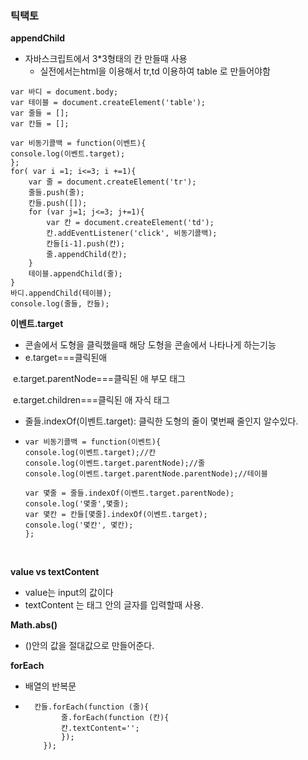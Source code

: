 ### 틱택토

**appendChild**

* 자바스크립트에서 3*3형태의 칸 만들때 사용
  * 실전에서는html을 이용해서 tr,td 이용하여 table 로 만들어야함

```
var 바디 = document.body;
var 테이블 = document.createElement('table');
var 줄들 = [];
var 칸들 = [];

var 비동기콜백 = function(이벤트){
console.log(이벤트.target);
};
for( var i =1; i<=3; i +=1){
    var 줄 = document.createElement('tr');
    줄들.push(줄);
    칸들.push([]);
    for (var j=1; j<=3; j+=1){
        var 칸 = document.createElement('td');
        칸.addEventListener('click', 비동기콜백);
        칸들[i-1].push(칸);
        줄.appendChild(칸);
    }
    테이블.appendChild(줄);
}
바디.appendChild(테이블);
console.log(줄들, 칸들);
```



**이벤트.target**

* 콘솔에서 도형을 클릭했을때 해당 도형을 콘솔에서 나타나게 하는기능
* e.target===클릭된애

​       e.target.parentNode===클릭된 애 부모 태그

​       e.target.children===클릭된 애 자식 태그

* 줄들.indexOf(이벤트.target): 클릭한 도형의 줄이 몇번째 줄인지 알수있다. 

* ``` 
  var 비동기콜백 = function(이벤트){
  console.log(이벤트.target);//칸
  console.log(이벤트.target.parentNode);//줄
  console.log(이벤트.target.parentNode.parentNode);//테이블
  
  var 몇줄 = 줄들.indexOf(이벤트.target.parentNode);
  console.log('몇줄',몇줄);
  var 몇칸 = 칸들[몇줄].indexOf(이벤트.target);
  console.log('몇칸', 몇칸);
  };
  ```

​	

**value   vs   textContent**

* value는 input의 값이다
* textContent 는 태그 안의 글자를 입력할때 사용.



**Math.abs()**

* ()안의 값을 절대값으로 만들어준다. 



**forEach**

* 배열의 반복문

* ```
    칸들.forEach(function (줄){
          줄.forEach(function (칸){
          칸.textContent='';
          });
      });
  ```

  

